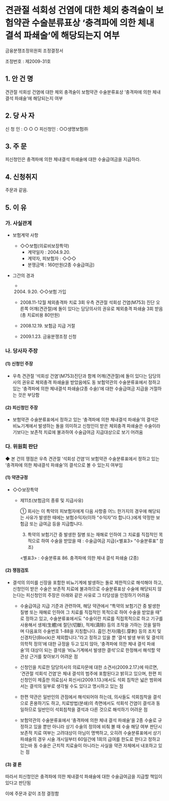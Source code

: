 
# 견관절 석회성 건염에 대한 체외 충격술이 보험약관 수술분류표상 ‘충격파에 의한 체내 결석 파쇄술’에 해당되는지 여부


금융분쟁조정위원회 
조정결정서 

조정번호 : 제2009-31호

## 1. 안 건 명 
견관절 석회성 건염에 대한 체외 충격술이 보험약관 수술분류표상 ‘충격파에 의한 체내 결석 파쇄술’에 해당되는지 여부

## 2. 당 사 자 
신 청 인  :  ○ ○ ○
피신청인  :  ○○생명보험㈜

## 3. 주    문
피신청인은 충격파에 의한 체내결석 파쇄술에 대한 수술급여금을 지급하라.  

## 4. 신청취지 
주문과 같음.

## 5. 이   유 
### 가. 사실관계 
* 보험계약 사항 
  * ◇◇보험(의료비보장특약)
       - 계약일자 : 2004.9.20.   
       - 계약자, 피보험자 : ◇◇◇
       - 분쟁금액 : 160만원(2종 수술급여금)

* 그간의 경과
    - 2004. 9.20.   ◇◇보험 가입

    - 2008.11-12월 체외충격파 치료 3회 
                  우측 견관절 석회성 건염(M753) 진단
                  오른쪽 어깨(견관절)에 돌이 있다는 담당의사의 권유로 체외충격 파쇄술 3회 받음 (총 치료비용 80만원)

    - 2008.12.19.   보험금 지급 거절

    - 2009.1.23.    금융분쟁조정 신청

### 나. 당사자 주장 

#### (1) 신청인 주장 
* 우측 견관절 ‘석회성 건염’(M753)진단과 함께 어깨(견관절)에 돌이 있다는 담당의사의 권유로 체외충격 파쇄술을 받았음에도 동 보험약관의 수술분류표에서 정하고 있는 ‘충격파에 의한 체내결석 파쇄술(2종 수술)’에 대한 수술급여금 지급을 거절하는 것은 부당함

#### (2) 피신청인 주장
* 보험약관 수술분류표에서 정하고 있는 ‘충격파에 의한 체내결석 파쇄술’의 결석은 비뇨기계에서 발생하는 돌을 의미하고 신청인이 받은 체외충격 파쇄술은 수술이라기보다는 보존적 치료에 불과하여 수술급여금 지급대상으로 보기 어려움

### 다. 위원회 판단
 ◆ 본 건의 쟁점은 우측 견관절 ‘석회성 건염’이 보험약관 수술분류표에서 정하고 있는 ‘충격파에 의한 체내결석 파쇄술’의 결석으로 볼 수 있는지 여부임

#### (1) 약관규정  

* ◇◇보장특약

  * 제11조(보험금의 종류 및 지급사유)

     ① 회사는 이 특약의 피보험자에게 다음 사항중 어느 한가지의 경우에 해당되는 사유가 발생한 때에는 보험수익자(이하 “수익자”라 합니다.)에게 약정한 보험금 또는 급여금 등을 지급합니다.

      3. 특약의 보험기간 중 발생한 질병 또는 재해로 인하여 그 치료를 직접적인 목적으로 하여 수술을 받았을 때 : 수술급여금 지급(<별표3> “수술분류표” 참조)

      <별표3> : 수술분류표
       86. 충격파에 의한 체내 결석 파쇄술 (2종)

#### (2) 쟁점검토  

* 결석의 의미를 신장을 포함한 비뇨기계에 발생하는 돌로 제한적으로 해석해야 하고, 신청인이 받은 수술은 보존적 치료에 불과하므로 수술분류표상 수술에 해당되지 않는다는 피신청인의 주장은  아래와 같은 사유로 그 타당성을 인정하기 어려움

  * 수술급여금 지급 기준과 관련하여, 해당 약관에서 “특약의 보험기간 중 발생한 질병 또는 재해로 인하여 그 치료를 직접적인 목적으로 하여 수술을 받았을 때” 로 정하고 있고, 수술분류표에서도 “수술이란 치료를 직접목적으로 하고 기구를 사용해서 생체(生體)에 절단(切斷), 적제(滴除) 등의 조작을 가하는 것을 말하며 다음표의 수술번호 1-88을 지칭합니다. 흡인․천자(吸引․穿刺) 등의 조치 및 신경차단(Block)은 제외합니다.”라고 정하고 있을 뿐 ‘결석 발생 부위 및 결석의 의학적 정의’에 대한 규정을 두고 있지 않아, ‘충격파에 의한 체내 결석 파쇄술’의 대상이 되는 결석을 ‘비뇨기계에서 발생한 결석’으로 한정해서 해석할 약관상 근거를 찾아보기 어려운 점

  * 신청인을 치료한 담당의사의 의료자문에 대한 소견서(2009.2.17.)에 따르면, ‘견관절 석회석 건염’은 체내 결석의 범주에 포함된다고 밝히고 있으며, 한편 피신청인이 제출한 의료심사 회신서(2009.1.13.)에서도 석회 침착은 넓은 범위에서는 결석의 일부로 생각될 수도 있다고 명시하고 있는 점

  * 한편 약관은 일반인의 관점에서 해석되어야 하는데, 의사들도 석회침착을 결석으로 혼용하기도 하고, 치료방법(분쇄)의 측면에서도 석회석 건염이 결석과 동일하므로 일반인이 석회침착을 결석과 다른 것으로 해석하기 어려운 점 

  * 보험약관의 수술분류표에서 ‘충격파에 의한 체내 결석 파쇄술’을 2종 수술로 규정하고 있을 뿐만 아니라 상기 수술의 정의에 비춰 볼 때 수술 해당 여부 판단시 보존적 치료 여부는 고려대상이 아님이 명백하고, 오히려 수술분류표에서 상기 파쇄술의 경우 시술 개시일부터 60일간에 1회의 급여를 한도로 한다고 정하고 있는바 동 수술은 근치적 치료술이 아니라는 사실을 약관 자체에서 내포하고 있는 점


#### (3) 결 론

따라서 피신청인은 충격파에 의한 체내결석 파쇄술에 대한 수술급여금을 지급할 책임이 있다고 판단됨 

이에 주문과 같이 조정 결정함  
